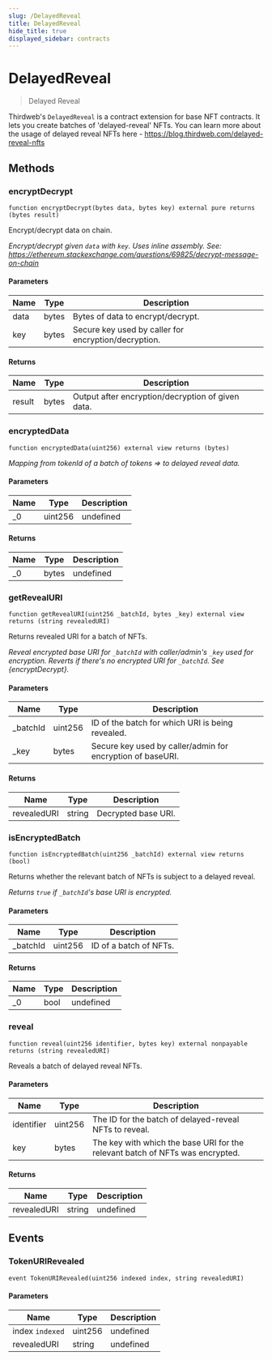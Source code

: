 ```yaml
---
slug: /DelayedReveal
title: DelayedReveal
hide_title: true
displayed_sidebar: contracts
---
```


# DelayedReveal

> Delayed Reveal

Thirdweb&#39;s `DelayedReveal` is a contract extension for base NFT contracts. It lets you create batches of &#39;delayed-reveal&#39; NFTs. You can learn more about the usage of delayed reveal NFTs here - https://blog.thirdweb.com/delayed-reveal-nfts

## Methods

### encryptDecrypt

```solidity
function encryptDecrypt(bytes data, bytes key) external pure returns (bytes result)
```

Encrypt/decrypt data on chain.

_Encrypt/decrypt given `data` with `key`. Uses inline assembly. See: https://ethereum.stackexchange.com/questions/69825/decrypt-message-on-chain_

#### Parameters

| Name | Type  | Description                                          |
| ---- | ----- | ---------------------------------------------------- |
| data | bytes | Bytes of data to encrypt/decrypt.                    |
| key  | bytes | Secure key used by caller for encryption/decryption. |

#### Returns

| Name   | Type  | Description                                       |
| ------ | ----- | ------------------------------------------------- |
| result | bytes | Output after encryption/decryption of given data. |

### encryptedData

```solidity
function encryptedData(uint256) external view returns (bytes)
```

_Mapping from tokenId of a batch of tokens =&gt; to delayed reveal data._

#### Parameters

| Name | Type    | Description |
| ---- | ------- | ----------- |
| \_0  | uint256 | undefined   |

#### Returns

| Name | Type  | Description |
| ---- | ----- | ----------- |
| \_0  | bytes | undefined   |

### getRevealURI

```solidity
function getRevealURI(uint256 _batchId, bytes _key) external view returns (string revealedURI)
```

Returns revealed URI for a batch of NFTs.

_Reveal encrypted base URI for `_batchId` with caller/admin&#39;s `_key` used for encryption. Reverts if there&#39;s no encrypted URI for `_batchId`. See {encryptDecrypt}._

#### Parameters

| Name      | Type    | Description                                                |
| --------- | ------- | ---------------------------------------------------------- |
| \_batchId | uint256 | ID of the batch for which URI is being revealed.           |
| \_key     | bytes   | Secure key used by caller/admin for encryption of baseURI. |

#### Returns

| Name        | Type   | Description         |
| ----------- | ------ | ------------------- |
| revealedURI | string | Decrypted base URI. |

### isEncryptedBatch

```solidity
function isEncryptedBatch(uint256 _batchId) external view returns (bool)
```

Returns whether the relevant batch of NFTs is subject to a delayed reveal.

_Returns `true` if `_batchId`&#39;s base URI is encrypted._

#### Parameters

| Name      | Type    | Description            |
| --------- | ------- | ---------------------- |
| \_batchId | uint256 | ID of a batch of NFTs. |

#### Returns

| Name | Type | Description |
| ---- | ---- | ----------- |
| \_0  | bool | undefined   |

### reveal

```solidity
function reveal(uint256 identifier, bytes key) external nonpayable returns (string revealedURI)
```

Reveals a batch of delayed reveal NFTs.

#### Parameters

| Name       | Type    | Description                                                                   |
| ---------- | ------- | ----------------------------------------------------------------------------- |
| identifier | uint256 | The ID for the batch of delayed-reveal NFTs to reveal.                        |
| key        | bytes   | The key with which the base URI for the relevant batch of NFTs was encrypted. |

#### Returns

| Name        | Type   | Description |
| ----------- | ------ | ----------- |
| revealedURI | string | undefined   |

## Events

### TokenURIRevealed

```solidity
event TokenURIRevealed(uint256 indexed index, string revealedURI)
```

#### Parameters

| Name            | Type    | Description |
| --------------- | ------- | ----------- |
| index `indexed` | uint256 | undefined   |
| revealedURI     | string  | undefined   |
